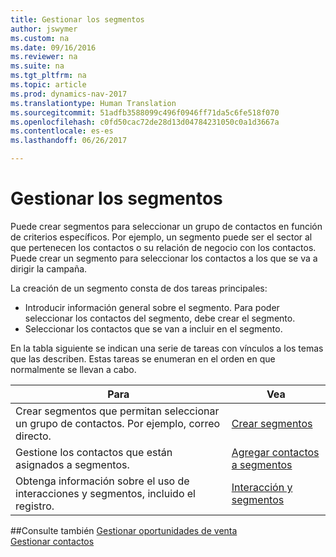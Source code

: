 ```yaml
---
title: Gestionar los segmentos
author: jswymer
ms.custom: na
ms.date: 09/16/2016
ms.reviewer: na
ms.suite: na
ms.tgt_pltfrm: na
ms.topic: article
ms.prod: dynamics-nav-2017
ms.translationtype: Human Translation
ms.sourcegitcommit: 51adfb3588099c496f0946ff71da5c6fe518f070
ms.openlocfilehash: c0fd50cac72de28d13d04784231050c0a1d3667a
ms.contentlocale: es-es
ms.lasthandoff: 06/26/2017

---
```

# <a name="manage-segments"></a>Gestionar los segmentos
Puede crear segmentos para seleccionar un grupo de contactos en función de criterios específicos. Por ejemplo, un segmento puede ser el sector al que pertenecen los contactos o su relación de negocio con los contactos. Puede crear un segmento para seleccionar los contactos a los que se va a dirigir la campaña.

La creación de un segmento consta de dos tareas principales:

* Introducir información general sobre el segmento. Para poder seleccionar los contactos del segmento, debe crear el segmento.
* Seleccionar los contactos que se van a incluir en el segmento.

En la tabla siguiente se indican una serie de tareas con vínculos a los temas que las describen. Estas tareas se enumeran en el orden en que normalmente se llevan a cabo.

|Para |Vea |
|---|----|
|Crear segmentos que permitan seleccionar un grupo de contactos. Por ejemplo, correo directo.|[Crear segmentos](marketing-how-create-segment.md)|
|Gestione los contactos que están asignados a segmentos.|[Agregar contactos a segmentos](marketing-add-contact-segment.md)|
|Obtenga información sobre el uso de interacciones y segmentos, incluido el registro.|[Interacción y segmentos](marketing-interaction-segments.md)|

##<a name="see-also"></a>Consulte también
[Gestionar oportunidades de venta](marketing-manage-sales-opportunities.md)  
[Gestionar contactos](marketing-contacts.md)

